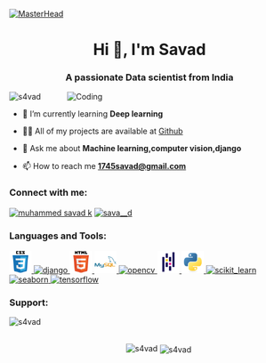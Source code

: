 [![MasterHead](https://media.licdn.com/dms/image/D563DAQFIJGy_J4EvYA/image-scale_191_1128/0/1666883668428?e=1675425600&v=beta&t=q5S0E-n5z-gDvzZPdOvK7oorksu-JESWk3DdbbvU2ss)](https://codegrills.in)
<h1 align="center">Hi 👋, I'm Savad</h1>
<h3 align="center">A passionate Data scientist from India</h3>
<img align="right" alt="Coding" width="400" src="https://th.bing.com/th/id/OIP.Hl50Bp6YPRnj7JK1C5W_dwHaFj?pid=ImgDet&rs=1">

<p align="left"> <img src="https://komarev.com/ghpvc/?username=s4vad&label=Profile%20views&color=0e75b6&style=flat" alt="s4vad" /> </p>

- 🌱 I’m currently learning **Deep learning**

- 👨‍💻 All of my projects are available at [Github](Github)

- 💬 Ask me about **Machine learning,computer vision,django**

- 📫 How to reach me **1745savad@gmail.com**

<h3 align="left">Connect with me:</h3>
<p align="left">
<a href="https://kaggle.com/muhammed savad k" target="blank"><img align="center" src="https://raw.githubusercontent.com/rahuldkjain/github-profile-readme-generator/master/src/images/icons/Social/kaggle.svg" alt="muhammed savad k" height="30" width="40" /></a>
<a href="https://instagram.com/sava__d" target="blank"><img align="center" src="https://raw.githubusercontent.com/rahuldkjain/github-profile-readme-generator/master/src/images/icons/Social/instagram.svg" alt="sava__d" height="30" width="40" /></a>
</p>

<h3 align="left">Languages and Tools:</h3>
<p align="left"> <a href="https://www.w3schools.com/css/" target="_blank" rel="noreferrer"> <img src="https://raw.githubusercontent.com/devicons/devicon/master/icons/css3/css3-original-wordmark.svg" alt="css3" width="40" height="40"/> </a> <a href="https://www.djangoproject.com/" target="_blank" rel="noreferrer"> <img src="https://cdn.worldvectorlogo.com/logos/django.svg" alt="django" width="40" height="40"/> </a> <a href="https://www.w3.org/html/" target="_blank" rel="noreferrer"> <img src="https://raw.githubusercontent.com/devicons/devicon/master/icons/html5/html5-original-wordmark.svg" alt="html5" width="40" height="40"/> </a> <a href="https://www.mysql.com/" target="_blank" rel="noreferrer"> <img src="https://raw.githubusercontent.com/devicons/devicon/master/icons/mysql/mysql-original-wordmark.svg" alt="mysql" width="40" height="40"/> </a> <a href="https://opencv.org/" target="_blank" rel="noreferrer"> <img src="https://www.vectorlogo.zone/logos/opencv/opencv-icon.svg" alt="opencv" width="40" height="40"/> </a> <a href="https://pandas.pydata.org/" target="_blank" rel="noreferrer"> <img src="https://raw.githubusercontent.com/devicons/devicon/2ae2a900d2f041da66e950e4d48052658d850630/icons/pandas/pandas-original.svg" alt="pandas" width="40" height="40"/> </a> <a href="https://www.python.org" target="_blank" rel="noreferrer"> <img src="https://raw.githubusercontent.com/devicons/devicon/master/icons/python/python-original.svg" alt="python" width="40" height="40"/> </a> <a href="https://scikit-learn.org/" target="_blank" rel="noreferrer"> <img src="https://upload.wikimedia.org/wikipedia/commons/0/05/Scikit_learn_logo_small.svg" alt="scikit_learn" width="40" height="40"/> </a> <a href="https://seaborn.pydata.org/" target="_blank" rel="noreferrer"> <img src="https://seaborn.pydata.org/_images/logo-mark-lightbg.svg" alt="seaborn" width="40" height="40"/> </a> <a href="https://www.tensorflow.org" target="_blank" rel="noreferrer"> <img src="https://www.vectorlogo.zone/logos/tensorflow/tensorflow-icon.svg" alt="tensorflow" width="40" height="40"/> </a> </p>

<h3 align="left">Support:</h3>
<p><a href="https://www.buymeacoffee.com/s4vad"> <img align="left" src="https://cdn.buymeacoffee.com/buttons/v2/default-yellow.png" height="50" width="210" alt="s4vad" /></a></p><br><br>

<p><img align="left" src="https://github-readme-stats.vercel.app/api/top-langs?username=s4vad&show_icons=true&locale=en&layout=compact" alt="s4vad" /></p>

<p>&nbsp;<img align="center" src="https://github-readme-stats.vercel.app/api?username=s4vad&show_icons=true&locale=en" alt="s4vad" /></p>

